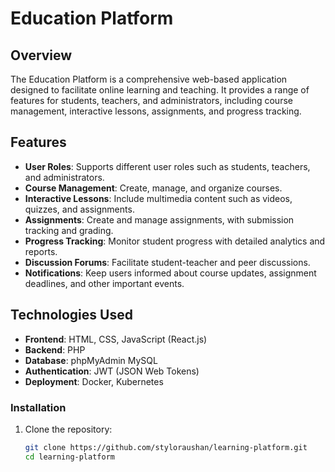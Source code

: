 # Education Platform

## Overview

The Education Platform is a comprehensive web-based application designed to facilitate online learning and teaching. It provides a range of features for students, teachers, and administrators, including course management, interactive lessons, assignments, and progress tracking.

## Features

- **User Roles**: Supports different user roles such as students, teachers, and administrators.
- **Course Management**: Create, manage, and organize courses.
- **Interactive Lessons**: Include multimedia content such as videos, quizzes, and assignments.
- **Assignments**: Create and manage assignments, with submission tracking and grading.
- **Progress Tracking**: Monitor student progress with detailed analytics and reports.
- **Discussion Forums**: Facilitate student-teacher and peer discussions.
- **Notifications**: Keep users informed about course updates, assignment deadlines, and other important events.

## Technologies Used

- **Frontend**: HTML, CSS, JavaScript (React.js)
- **Backend**: PHP
- **Database**: phpMyAdmin MySQL
- **Authentication**: JWT (JSON Web Tokens)
- **Deployment**: Docker, Kubernetes

### Installation

1. Clone the repository:
   ```sh
   git clone https://github.com/styloraushan/learning-platform.git
   cd learning-platform
